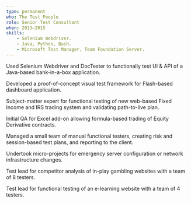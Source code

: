 ```yaml
---
type: permanent
who: The Test People
role: Senior Test Consultant
when: 2013–2015 
skills:
    - Selenium Webdriver.
    - Java, Python, Bash.
    - Microsoft Test Manager, Team Foundation Server.
---
```

Used Selenium Webdriver and DocTester to functionally test UI & API of a Java-based bank-in-a-box application.

Developed a proof-of-concept visual test framework for Flash-based dashboard application.

Subject-matter expert for functional testing of new web-based Fixed Income and IRS trading system and validating path-to-live plan.

Initial QA for Excel add-on allowing formula-based trading of Equity Derivative contracts.

Managed a small team of manual functional testers, creating risk and session-based test plans, and reporting to the client.

Undertook micro-projects for emergency server configuration or network infrastructure changes.

Test lead for competitor analysis of in-play gambling websites with a team of 8 testers.

Test lead for functional testing of an e-learning website with a team of 4 testers.
